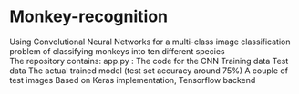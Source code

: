 # Monkey-recognition
Using Convolutional Neural Networks for a multi-class image classification problem of classifying monkeys into ten different species  
The repository contains:
app.py : The code for the CNN
Training data
Test data
The actual trained model (test set accuracy around 75%)
A couple of test images
Based on Keras implementation, Tensorflow backend

